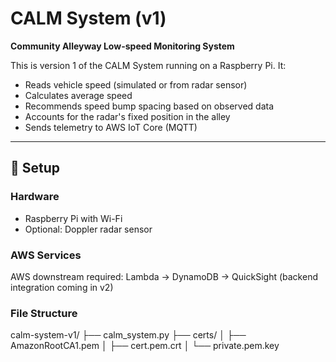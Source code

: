 # CALM System (v1)

**Community Alleyway Low-speed Monitoring System**

This is version 1 of the CALM System running on a Raspberry Pi. It:
- Reads vehicle speed (simulated or from radar sensor)
- Calculates average speed
- Recommends speed bump spacing based on observed data
- Accounts for the radar's fixed position in the alley
- Sends telemetry to AWS IoT Core (MQTT)

---

## 🔧 Setup

### Hardware
- Raspberry Pi with Wi-Fi
- Optional: Doppler radar sensor

### AWS Services
AWS downstream required: Lambda → DynamoDB → QuickSight (backend integration coming in v2)

### File Structure
calm-system-v1/
├── calm_system.py
├── certs/
│ ├── AmazonRootCA1.pem
│ ├── cert.pem.crt
│ └── private.pem.key
